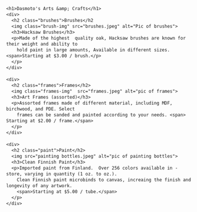 <!DOCTYPE html>
<html>
  <head>
    <title>projectIndex1</title>
    <link href="projectIndex1.css" rel="stylesheet">
  </head>

  <body>
    
    <h1>Dasmoto's Arts &amp; Crafts</h1> 
    <div>
      <h2 class="brushes">Brushes</h2
      <img class="brush-img" src="brushes.jpeg" alt="Pic of brushes">
      <h3>Hacksaw Brushes</h3>
      <p>Made of the highest  quality oak, Hacksaw brushes are known for their weight and ability to
        hold paint in large amounts, Available in different sizes. <span>Starting at $3.00 / brush.</p>
      </p>
    </div>     
     
    <div>
      <h2 class="frames">Frames</h2>
      <img class="frames-img"  src="frames.jpeg" alt="pic of frames">
      <h3>Art Frames (assorted)</h3>
      <p>Assorted frames made of different material, including MDF, birchwood, and PDE. Select
        frames can be sanded and painted according to your needs. <span> Starting at $2.00 / frame.</span>
      </p>
    </div>

    <div>
      <h2 class="paint">Paint</h2>
      <img src="painting bottles.jpeg" alt="pic of painting bottles">
      <h3>Clean Finnish Paint</h3>
      <p>Imported paint from Finland.  Over 256 colors available in -store, varying in quantity (1 oz. to oz.).
        Clean Finnish paint microbinds to canvas, increaing the finish and longevity of any artwork.
        <span>Starting at $5.00 / tube.</span>
      </p>
    </div>

  </body>
</html>
